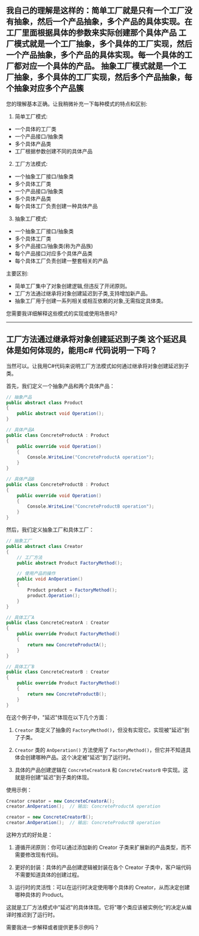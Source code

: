 ## 我自己的理解是这样的：简单工厂就是只有一个工厂没有抽象，然后一个产品抽象，多个产品的具体实现。在工厂里面根据具体的参数来实际创建那个具体产品 工厂模式就是一个工厂抽象，多个具体的工厂实现，然后一个产品抽象，多个产品的具体实现。每一个具体的工厂都对应一个具体的产品。 抽象工厂模式就是一个工厂抽象，多个具体的工厂实现，然后多个产品抽象，每个抽象对应多个产品簇

您的理解基本正确。让我稍微补充一下每种模式的特点和区别:

1. 简单工厂模式:
- 一个具体的工厂类
- 一个产品接口/抽象类
- 多个具体产品类
- 工厂根据参数创建不同的具体产品

2. 工厂方法模式:
- 一个抽象工厂接口/抽象类
- 多个具体工厂类
- 一个产品接口/抽象类
- 多个具体产品类
- 每个具体工厂负责创建一种具体产品

3. 抽象工厂模式:
- 一个抽象工厂接口/抽象类
- 多个具体工厂类
- 多个产品接口/抽象类(称为产品族)
- 每个产品接口对应多个具体产品类
- 每个具体工厂负责创建一整套相关的产品

主要区别:
- 简单工厂集中了对象创建逻辑,但违反了开闭原则。
- 工厂方法通过继承将对象创建延迟到子类,支持增加新产品。
- 抽象工厂用于创建一系列相关或相互依赖的对象,无需指定具体类。

您需要我详细解释这些模式的实现或使用场景吗?

***
## 工厂方法通过继承将对象创建延迟到子类 这个延迟具体是如何体现的，能用c# 代码说明一下吗？
当然可以。让我用C#代码来说明工厂方法模式如何通过继承将对象创建延迟到子类。

首先，我们定义一个抽象产品和两个具体产品：

```csharp
// 抽象产品
public abstract class Product
{
    public abstract void Operation();
}

// 具体产品A
public class ConcreteProductA : Product
{
    public override void Operation()
    {
        Console.WriteLine("ConcreteProductA operation");
    }
}

// 具体产品B
public class ConcreteProductB : Product
{
    public override void Operation()
    {
        Console.WriteLine("ConcreteProductB operation");
    }
}
```

然后，我们定义抽象工厂和具体工厂：

```csharp
// 抽象工厂
public abstract class Creator
{
    // 工厂方法
    public abstract Product FactoryMethod();

    // 使用产品的操作
    public void AnOperation()
    {
        Product product = FactoryMethod();
        product.Operation();
    }
}

// 具体工厂A
public class ConcreteCreatorA : Creator
{
    public override Product FactoryMethod()
    {
        return new ConcreteProductA();
    }
}

// 具体工厂B
public class ConcreteCreatorB : Creator
{
    public override Product FactoryMethod()
    {
        return new ConcreteProductB();
    }
}
```

在这个例子中，"延迟"体现在以下几个方面：

1. `Creator` 类定义了抽象的 `FactoryMethod()`，但没有实现它。实现被"延迟"到了子类。

2. `Creator` 类的 `AnOperation()` 方法使用了 `FactoryMethod()`，但它并不知道具体会创建哪种产品。这个决定被"延迟"到了运行时。

3. 具体的产品创建逻辑在 `ConcreteCreatorA` 和 `ConcreteCreatorB` 中实现。这就是将创建"延迟"到子类的体现。

使用示例：

```csharp
Creator creator = new ConcreteCreatorA();
creator.AnOperation();  // 输出: ConcreteProductA operation

creator = new ConcreteCreatorB();
creator.AnOperation();  // 输出: ConcreteProductB operation
```

这种方式的好处是：

1. 遵循开闭原则：你可以通过添加新的 Creator 子类来扩展新的产品类型，而不需要修改现有代码。

2. 更好的封装：具体的产品创建逻辑被封装在各个 Creator 子类中，客户端代码不需要知道具体的创建过程。

3. 运行时的灵活性：可以在运行时决定使用哪个具体的 Creator，从而决定创建哪种具体的 Product。

这就是工厂方法模式中"延迟"的具体体现。它将"哪个类应该被实例化"的决定从编译时推迟到了运行时。

需要我进一步解释或者提供更多示例吗？